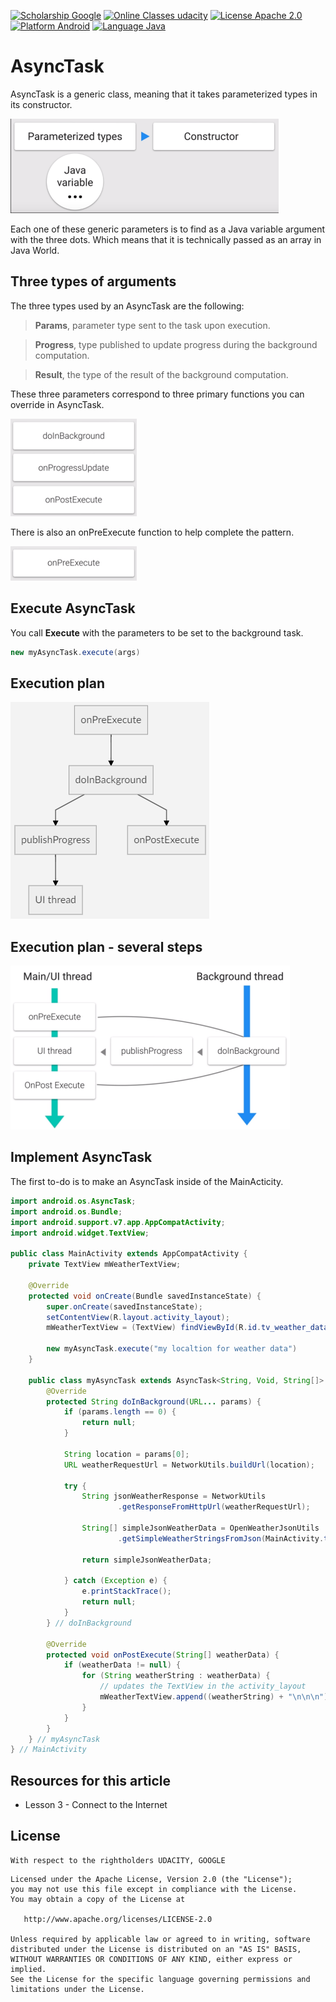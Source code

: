 ﻿
[![Scholarship Google](https://img.shields.io/badge/scholarship-Google-brightgreen.svg)](https://www.google.com)
[![Online Classes udacity](https://img.shields.io/badge/online%20classes-Udacity-ff69b4.svg)](https://www.udacity.com)
[![License Apache 2.0](https://img.shields.io/badge/license-Apache%202.0-green.svg)](https://github.com/fjoglar/android-dev-challenge/blob/master/LICENSE.txt)
[![Platform Android](https://img.shields.io/badge/platform-Android-blue.svg)](https://www.android.com)
[![Language Java](https://img.shields.io/badge/language-Java-orange.svg)](https://www.java.com)

# AsyncTask
AsyncTask is a generic class, meaning that it takes parameterized types in its constructor.

![AsyncTask Generic Class](https://raw.githubusercontent.com/kalxasath/android-dev-challenge-2017/master/assets/AsyncTask%20Generic%20Class.png)

Each one of these generic parameters is to find as a Java variable argument with the three dots.
Which means that it is technically passed as an array in Java World.
## Three types of arguments
The three types used by an AsyncTask are the following:

> **Params**, parameter type sent to the task upon execution.

> **Progress**, type published to update progress during the background computation.

> **Result**, the type of the result of the background computation.

These three parameters correspond to three primary functions you can override in AsyncTask.

![AsyncTask Primary Functions](https://raw.githubusercontent.com/kalxasath/android-dev-challenge-2017/master/assets/AsyncTask%20Primary%20Functions.png)

There is also an onPreExecute function to help complete the pattern.

![AsyncTask onPreExecute Function](https://raw.githubusercontent.com/kalxasath/android-dev-challenge-2017/master/assets/AsyncTask%20onPreExecute%20Function.png)

## Execute AsyncTask
You call **Execute** with the parameters to be set to the background task.
```java
new myAsyncTask.execute(args)
```
## Execution plan

![AsyncTask Execution Plan](https://raw.githubusercontent.com/kalxasath/android-dev-challenge-2017/master/assets/AsyncTask%20Execution%20Plan.png)

## Execution plan - several steps

![AsyncTask Several Steps](https://raw.githubusercontent.com/kalxasath/android-dev-challenge-2017/master/assets/AsyncTask%20Several%20Steps.png)


## Implement AsyncTask
The first to-do is to make an AsyncTask inside of the MainActicity.
```java
import android.os.AsyncTask;
import android.os.Bundle;
import android.support.v7.app.AppCompatActivity;
import android.widget.TextView;

public class MainActivity extends AppCompatActivity {
	private TextView mWeatherTextView;
	
    @Override
    protected void onCreate(Bundle savedInstanceState) {
        super.onCreate(savedInstanceState);
        setContentView(R.layout.activity_layout);
		mWeatherTextView = (TextView) findViewById(R.id.tv_weather_data);
        
        new myAsyncTask.execute("my localtion for weather data")
    }

	public class myAsyncTask extends AsyncTask<String, Void, String[]> {
		@Override
		protected String doInBackground(URL... params) {
            if (params.length == 0) {
                return null;
            }

            String location = params[0];
            URL weatherRequestUrl = NetworkUtils.buildUrl(location);

            try {
                String jsonWeatherResponse = NetworkUtils
                        .getResponseFromHttpUrl(weatherRequestUrl);

                String[] simpleJsonWeatherData = OpenWeatherJsonUtils
                        .getSimpleWeatherStringsFromJson(MainActivity.this, jsonWeatherResponse);

                return simpleJsonWeatherData;

            } catch (Exception e) {
                e.printStackTrace();
                return null;
            }
		} // doInBackground
		
		@Override
		protected void onPostExecute(String[] weatherData) {
            if (weatherData != null) {
                for (String weatherString : weatherData) {
	                // updates the TextView in the activity_layout
                    mWeatherTextView.append((weatherString) + "\n\n\n");
                }
            }
		}
	} // myAsyncTask
} // MainActivity 
```
## Resources for this article
- Lesson 3 - Connect to the Internet

## License
```
With respect to the rightholders UDACITY, GOOGLE 
```
```
Licensed under the Apache License, Version 2.0 (the "License");
you may not use this file except in compliance with the License.
You may obtain a copy of the License at

   http://www.apache.org/licenses/LICENSE-2.0

Unless required by applicable law or agreed to in writing, software
distributed under the License is distributed on an "AS IS" BASIS,
WITHOUT WARRANTIES OR CONDITIONS OF ANY KIND, either express or implied.
See the License for the specific language governing permissions and
limitations under the License.
```

